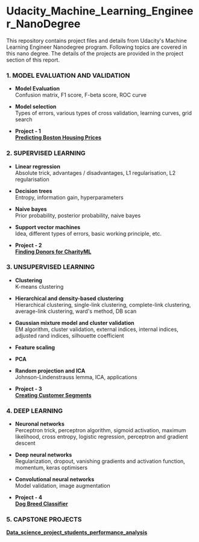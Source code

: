 # Udacity_Machine_Learning_Engineer_NanoDegree

This repository contains project files and details from Udacity's Machine Learning Engineer Nanodegree program. Following topics are covered in this nano degree. The details of the projects are provided in the project section of this report. 

### 1. MODEL EVALUATION AND VALIDATION

- **Model Evaluation**  
  Confusion matrix, F1 score, F-beta score, ROC curve
- **Model selection**  
  Types of errors, various types of cross validation, learning curves, grid search
  
- **Project - 1**  
  **[Predicting Boston Housing Prices](https://github.com/Bhardwaj-Saurabh/Udacity_Machine_Learning_Engineer_NanoDegree/tree/main/projects/boston_housing)**

### 2. SUPERVISED LEARNING

- **Linear regression**  
  Absolute trick, advantages / disadvantages, L1 regularisation, L2 regularisation
- **Decision trees**  
  Entropy, information gain, hyperparameters
- **Naive bayes**  
  Prior probability, posterior probability, naive bayes
- **Support vector machines**  
  Idea, different types of errors, basic working principle, etc.
  
- **Project - 2**  
  **[Finding Donors for CharityML](https://github.com/Bhardwaj-Saurabh/Udacity_Machine_Learning_Engineer_NanoDegree/tree/main/projects/finding_donors)**

### 3. UNSUPERVISED LEARNING

- **Clustering**  
  K-means clustering
- **Hierarchical and density-based clustering**    
  Hierarchical clustering, single-link clustering, complete-link clustering, average-link clustering, ward's method, DB scan
- **Gaussian mixture model and cluster validation**  
  EM algorithm, cluster validation, external indices, internal indices, adjusted rand indices, silhouette coefficient
- **Feature scaling**  
- **PCA**  
- **Random projection and ICA**  
  Johnson-Lindenstrauss lemma, ICA, applications
  
- **Project - 3**  
  **[Creating Customer Segments](https://github.com/Bhardwaj-Saurabh/Udacity_Machine_Learning_Engineer_NanoDegree/tree/main/projects/customer_segments)**

### 4. DEEP LEARNING

- **Neuronal networks**  
  Perceptron trick, perceptron algorithm, sigmoid activation, maximum likelihood, cross entropy, logistic regression, perceptron and gradient descent
- **Deep neural networks**    
  Regularization, dropout, vanishing gradients and activation function, momentum, keras optimisers
- **Convolutional neural networks**  
  Model validation, image augmentation
  
- **Project - 4**   
  **[Dog Breed Classifier](https://github.com/Bhardwaj-Saurabh/Udacity_Machine_Learning_Engineer_NanoDegree/blob/main/Labs/dog-project-master/dog_app.ipynb)**

### 5. CAPSTONE PROJECTS
  **[Data_science_project_students_performance_analysis](https://github.com/Bhardwaj-Saurabh/Udacity_Machine_Learning_Engineer_NanoDegree/blob/main/projects/capstone/Data_science_project_students_performance_analysis.ipynb)**




